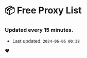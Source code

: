 # :package: Free Proxy List
### Updated every 15 minutes.

- Last updated: `2024-06-06 00:38`

:heart:
